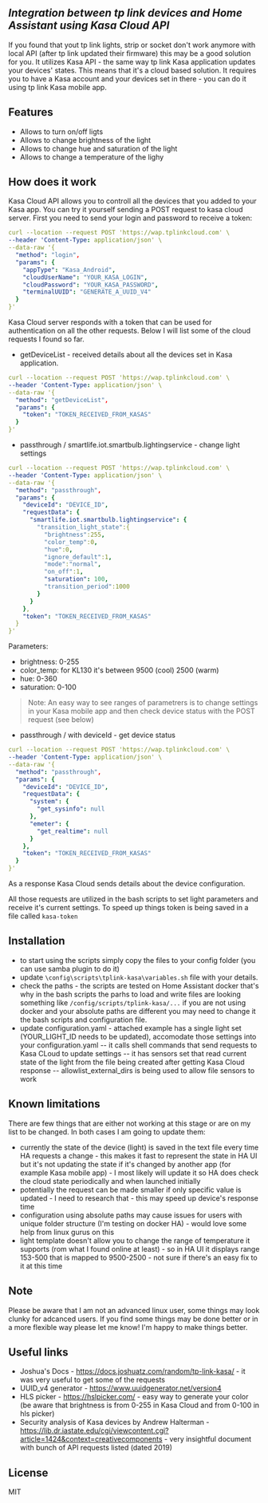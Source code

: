 
## _Integration between tp link devices and Home Assistant using Kasa Cloud API_

If you found that yout tp link lights, strip or socket don't work anymore with local API (after tp link updated their firmware) this may be a good solution for you.
It utilizes Kasa API - the same way tp link Kasa application updates your devices' states. This means that it's a cloud based solution. It requires you to have a Kasa account and your devices set in there - you can do it using tp link Kasa mobile app.
## Features

- Allows to turn on/off ligts
- Allows to change brightness of the light
- Allows to change hue and saturation of the light
- Allows to change a temperature of the lighy

## How does it work

Kasa Cloud API allows you to controll all the devices that you added to your Kasa app. You can try it yourself sending a POST request to kasa cloud server. 
First you need to send your login and password to receive a token:
```yaml
curl --location --request POST 'https://wap.tplinkcloud.com' \
--header 'Content-Type: application/json' \
--data-raw '{
  "method": "login",
  "params": {
    "appType": "Kasa_Android",
    "cloudUserName": "YOUR_KASA_LOGIN",
    "cloudPassword": "YOUR_KASA_PASSWORD",
    "terminalUUID": "GENERATE_A_UUID_V4"
  }
}'
```
Kasa Cloud server responds with a token that can be used for authentication on all the other requests.
Below I will list some of the cloud requests I found so far.

- getDeviceList - received details about all the devices set in Kasa application.
```yaml
curl --location --request POST 'https://wap.tplinkcloud.com' \
--header 'Content-Type: application/json' \
--data-raw '{
  "method": "getDeviceList",
  "params": {
    "token": "TOKEN_RECEIVED_FROM_KASAS"
  }
}'
```
- passthrough / smartlife.iot.smartbulb.lightingservice - change light settings
```yaml
curl --location --request POST 'https://wap.tplinkcloud.com' \
--header 'Content-Type: application/json' \
--data-raw '{
  "method": "passthrough",
  "params": {
    "deviceId": "DEVICE_ID",
    "requestData": {
      "smartlife.iot.smartbulb.lightingservice": {
        "transition_light_state":{
          "brightness":255,
          "color_temp":0,
          "hue":0,
          "ignore_default":1,
          "mode":"normal",
          "on_off":1,
          "saturation": 100,
          "transition_period":1000
        }
      }
    },
    "token": "TOKEN_RECEIVED_FROM_KASAS"
  }
}'
```
Parameters:
- brightness: 0-255
- color_temp: for KL130 it's between 9500 (cool) 2500 (warm)
- hue: 0-360
- saturation: 0-100

> Note: An easy way to see ranges of parametrers is to change settings in your Kasa mobile app and then check device status with the POST request (see below)

- passthrough / with deviceId - get device status
```yaml
curl --location --request POST 'https://wap.tplinkcloud.com' \
--header 'Content-Type: application/json' \
--data-raw '{
  "method": "passthrough",
  "params": {
    "deviceId": "DEVICE_ID",
    "requestData": {
      "system": {
        "get_sysinfo": null
      },
      "emeter": {
        "get_realtime": null
      }
    },
    "token": "TOKEN_RECEIVED_FROM_KASAS"
  }
}'
```
As a response Kasa Cloud sends details about the device configuration.

All those requests are utilized in the bash scripts to set light parameters and receive it's current settings.
To speed up things token is being saved in a file called `kasa-token`
## Installation

- to start using the scripts simply copy the files to your config folder (you can use samba plugin to do it)
- update `\config\scripts\tplink-kasa\variables.sh` file with your details.
- check the paths - the scripts are tested on Home Assistant docker that's why in the bash scripts the parhs to load and write files are looking something like `/config/scripts/tplink-kasa/...` if you are not using docker and your absolute paths are different you may need to change it the bash scripts and configuration file.
- update configuration.yaml - attached example has a single light set (YOUR_LIGHT_ID needs to be updated), accomodate those settings into your configuration.yaml
-- it calls shell commands that send requests to Kasa CLoud to update settings
-- it has sensors set that read current state of the light from the file being created after getting Kasa Cloud response
-- allowlist_external_dirs is being used to allow file sensors to work

## Known limitations

There are few things that are either not working at this stage or are on my list to be changed. In both cases I am going to update them:

- currently the state of the device (light) is saved in the text file every time HA requests a change - this makes it fast to represent the state in HA UI but it's not updating the state if it's changed by another app (for example Kasa mobile app) - I most likely will update it so HA does check the cloud state periodically and when launched initially
- potentially the request can be made smaller if only specific value is updated - I need to research that - this may speed up device's response time
- configuration using absolute paths may cause issues for users with unique folder structure (I'm testing on docker HA) - would love some help from linux gurus on this
- light template doesn't allow you to change the range of temperature it supports (rom what I found online at least) - so in HA UI it displays range 153-500 that is mapped to 9500-2500 - not sure if there's an easy fix to it at this time

## Note

Please be aware that I am not an advanced linux user, some things may look clunky for adcanced users. If you find some things may be done better or in a more flexible way please let me know! I'm happy to make things better.

## Useful links

- Joshua's Docs  - https://docs.joshuatz.com/random/tp-link-kasa/ - it was very useful to get some of the requests 
- UUID_v4 generator - https://www.uuidgenerator.net/version4
- HLS picker - https://hslpicker.com/ - easy way to generate your color (be aware that brightness is from 0-255 in Kasa Cloud and from 0-100 in hls picker)
- Security analysis of Kasa devices by Andrew Halterman - https://lib.dr.iastate.edu/cgi/viewcontent.cgi?article=1424&context=creativecomponents - very insightful document with bunch of API requests listed (dated 2019)

## License

MIT

